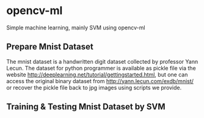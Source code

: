 # opencv-ml
Simple machine learning, mainly SVM using opencv-ml

## Prepare Mnist Dataset
The mnist dataset is a handwritten digit dataset collected by professor Yann Lecun. The dataset for python programmer is available as pickle file via the website http://deeplearning.net/tutorial/gettingstarted.html, but one can access the original binary dataset from http://yann.lecun.com/exdb/mnist/ or recover the pickle file back to jpg images using scripts we provide.

## Training & Testing Mnist Dataset by SVM
